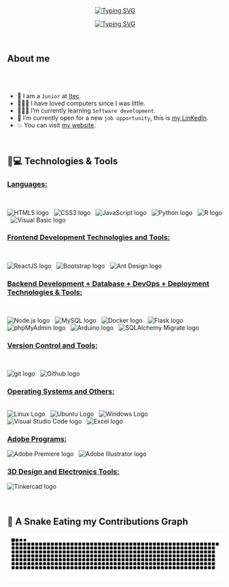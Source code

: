 <p align="center">
  <a href="https://git.io/typing-svg"><img src="https://readme-typing-svg.herokuapp.com?font=Fira+Code&pause=1000&color=82E1F7&width=435&lines=%3E+'Hello+World'" alt="Typing SVG" /></a>
</p>

<p align="center">
  <a href="https://git.io/typing-svg"><img src="https://readme-typing-svg.demolab.com?font=Fira+Code&pause=1000&color=F724DD&width=435&lines=Welcome+to+Milena's+GitHub" alt="Typing SVG" /></a>
</p>

<br>

## About me
<br><br>
- :school: I am a `Junior` at <a href="https://www.itecriocuarto.org.ar/" target="_blank">Itec</a>.
- 👩🏻‍💻 I have loved computers since I was little.
- 👩🏻‍🎓 I’m currently learning `Software development`.
- :thinking: I’m currently open for a new `job opportunity`, this is <a href="https://www.linkedin.com/in/milena-sivit/?locale=en_US" target="_blank">my LinKedIn</a>.
- :boom: You can visit <a href="https://cvmilenasivit.netlify.app/" target="_blank">my website</a>.
<br>



## 🚀💻 Technologies & Tools

### <u> Languages: </u>

<br>

<span><img src="https://img.shields.io/badge/HTML5-E34F26?style=for-the-badge&logo=html5&logoColor=white" alt="HTML5 logo" title="HTML5" height="25" /></span>
&nbsp;
<span><img src="https://img.shields.io/badge/CSS3-1572B6?style=for-the-badge&logo=css3&logoColor=white" alt="CSS3 logo" title="CSS3" height="25" /></span>
&nbsp;
<span><img src="https://img.shields.io/badge/JavaScript-323330?style=for-the-badge&logo=javascript&logoColor=F7DF1E" alt="JavaScript logo" title="JavaScript" height="25" /></span>
&nbsp;
<span><img src="https://img.shields.io/badge/Python-3776AB?style=for-the-badge&logo=python&logoColor=white" alt="Python logo" title="Python" height="25" /></span>
&nbsp;
<span><img src="https://img.shields.io/badge/R-276DC3?style=for-the-badge&logo=r&logoColor=white" alt="R logo" title="R" height="25" /></span>
&nbsp;
<span><img src="https://img.shields.io/badge/Visual_Basic-5C2D91?style=for-the-badge&logo=visual-basic&logoColor=white" alt="Visual Basic logo" title="Visual Basic" height="25" /></span>

### <u> Frontend Development Technologies and Tools: </u>

<br>

<span><img src="https://img.shields.io/badge/React-20232A?style=for-the-badge&logo=react&logoColor=61DAFB" alt="ReactJS logo" title="ReactJS" height="25" /></span>
&nbsp;
<span><img src="https://img.shields.io/badge/Bootstrap-563D7C?style=for-the-badge&logo=bootstrap&logoColor=white" alt="Bootstrap logo" title="Bootstrap" height="25" /></span>
&nbsp;
<span><img src="https://img.shields.io/badge/Ant_Design-0170FE?style=for-the-badge&logo=ant-design&logoColor=white" alt="Ant Design logo" title="Ant Design" height="25" /></span>
&nbsp;

### <u> Backend Development + Database + DevOps + Deployment Technologies & Tools: </u>

<br>

<span><img src="https://img.shields.io/badge/Node.js-339933?style=for-the-badge&logo=nodedotjs&logoColor=white" alt="Node.js logo" title="Node.js" height="25" /></span>
&nbsp;
<span><img src = "https://img.shields.io/badge/MySQL-005C84?style=for-the-badge&logo=mysql&logoColor=white" alt="MySQL logo" title="MySQL" height="25"/></span>
&nbsp;
<span><img src="https://img.shields.io/badge/Docker-2CA5E0?style=for-the-badge&logo=docker&logoColor=white" alt="Docker logo" title="Docker Code" height="25" /></span>
&nbsp;
<span><img src = "https://img.shields.io/badge/Flask-000000?style=for-the-badge&logo=flask&logoColor=white" alt="Flask logo"  title="Flask" height="25"/></span>
&nbsp;
<span><img src="https://img.shields.io/badge/phpMyAdmin-6C78AF?style=for-the-badge&logo=phpmyadmin&logoColor=white" alt="phpMyAdmin logo" title="phpMyAdmin" height="25" /></span>
&nbsp;
<span><img src="https://img.shields.io/badge/Arduino-00979D?style=for-the-badge&logo=arduino&logoColor=white" alt="Arduino logo" title="Arduino" height="25" /></span>
&nbsp;
<span><img src="https://img.shields.io/badge/SQLAlchemy_Migrate-003B57?style=for-the-badge&logo=sqlalchemy&logoColor=white" alt="SQLAlchemy Migrate logo" title="SQLAlchemy Migrate" height="25" /></span>




### <u> Version Control and Tools:</u>

<br>

<span><img src="https://img.shields.io/badge/GIT-E44C30?style=for-the-badge&logo=git&logoColor=white" alt="git logo" title="Git" height="25" /></span>
&nbsp;
<span><img src="https://img.shields.io/badge/GitHub-100000?style=for-the-badge&logo=github&logoColor=white" alt="Github logo" title="Github" height="25" /></span>
&nbsp;

### <u> Operating Systems and Others:</u>

<br>

<span>
<img src = "https://img.shields.io/badge/Linux-FCC624?style=for-the-badge&logo=linux&logoColor=black" alt="Linux Logo"  title="Linux" height="25"/>
</span>
&nbsp;
<span>
<img src = "https://img.shields.io/badge/Ubuntu-E95420?style=for-the-badge&logo=ubuntu&logoColor=white" alt="Ubuntu Logo"  title="Ubuntu" height="25"/>
</span>
&nbsp;
<span>
<img src="https://img.shields.io/badge/Windows-0078D6?style=for-the-badge&logo=windows&logoColor=white" alt="Windows Logo" title="Windows" height="25"/>
</span>
&nbsp;
<span><img src="https://img.shields.io/badge/VSCode-0078D4?style=for-the-badge&logo=visual%20studio%20code&logoColor=white" alt="Visual Studio Code logo" title="Visual Studio Code" height="25" /></span>
&nbsp;
<span><img src="https://img.shields.io/badge/Excel-217346?style=for-the-badge&logo=microsoft-excel&logoColor=white" alt="Excel logo" title="Microsoft Excel" height="25" /></span>

### <u> Adobe Programs:</u>

<span><img src="https://img.shields.io/badge/Adobe_Premiere-9999FF?style=for-the-badge&logo=adobe-premiere-pro&logoColor=white" alt="Adobe Premiere logo" title="Adobe Premiere" height="25" /></span>
&nbsp;
<span><img src="https://img.shields.io/badge/Adobe_Illustrator-FF9A00?style=for-the-badge&logo=adobe-illustrator&logoColor=white" alt="Adobe Illustrator logo" title="Adobe Illustrator" height="25" /></span>


### <u> 3D Design and Electronics Tools:</u>
<span><img src="https://img.shields.io/badge/Tinkercad-FE6C6C?style=for-the-badge&logo=tinkercad&logoColor=white" alt="Tinkercad logo" title="Tinkercad" height="25" /></span>

<br>

## 🐍 A Snake Eating my Contributions Graph
	
<p align = "center">
	<img src = "https://github.com/7oSkaaa/7oSkaaa/blob/output/github-contribution-grid-snake.svg?" alt = "Snake Game"/>
</p>
